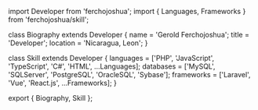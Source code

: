 
import Developer from 'ferchojoshua';
import { Languages, Frameworks } from 'ferchojoshua/skill';

class Biography extends Developer {
  name = 'Gerold Ferchojoshua';
  title = 'Developer';
  location = 'Nicaragua, Leon';
}

class Skill extends Developer {
  languages = ['PHP', 'JavaScript', 'TypeScript', 'C#', 'HTML', ...Languages];
  databases = ['MySQL', 'SQLServer', 'PostgreSQL', 'OracleSQL', 'Sybase'];
  frameworks = ['Laravel', 'Vue', 'React.js', ...Frameworks];
}

export { Biography, Skill };



           
<!---
ferchojoshua/ferchojoshua is a ✨ special ✨ repository because its `README.md` (this file) appears on your GitHub profile.
You can click the Preview link to take a look at your changes.
--->
